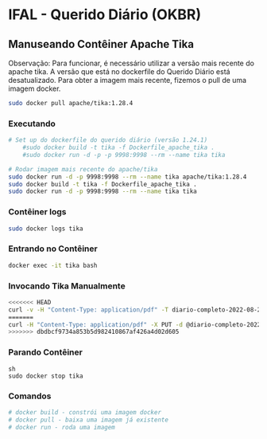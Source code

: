 # IFAL - Querido Diário (OKBR)

## Manuseando Contêiner Apache Tika

Observação: Para funcionar, é necessário utilizar a versão mais recente do apache tika. A versão que está no dockerfile do Querido Diário está desatualizado. Para obter a imagem mais recente, fizemos o pull de uma imagem docker.
```sh
sudo docker pull apache/tika:1.28.4
```
### Executando 

```sh
# Set up do dockerfile do querido diário (versão 1.24.1)
    #sudo docker build -t tika -f Dockerfile_apache_tika .
    #sudo docker run -d -p -p 9998:9998 --rm --name tika tika

# Rodar imagem mais recente do apache/tika
sudo docker run -d -p 9998:9998 --rm --name tika apache/tika:1.28.4
sudo docker build -t tika -f Dockerfile_apache_tika .
sudo docker run -d -p 9998:9998 --rm --name tika tika
```

### Contêiner logs

```sh
sudo docker logs tika
```

### Entrando no Contêiner
```sh
docker exec -it tika bash
```

### Invocando Tika Manualmente

```sh
<<<<<<< HEAD
curl -v -H "Content-Type: application/pdf" -T diario-completo-2022-08-29.pdf http://localhost:9998/tika
=======
curl -H "Content-Type: application/pdf" -X PUT -d @diario-completo-2022-08-29.pdf http://localhost:9998/tika
>>>>>>> dbdbcf9734a853b5d982410867af426a4d02d605
```
### Parando Contêiner

```
sh
sudo docker stop tika
```

### Comandos
```sh
# docker build - constrói uma imagem docker
# docker pull - baixa uma imagem já existente
# docker run - roda uma imagem
```
